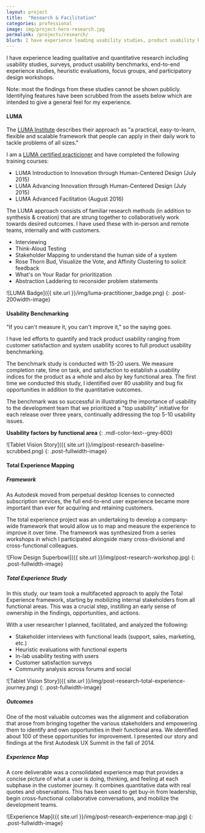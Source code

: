 ```yaml
---
layout: project
title:  "Research & Facilitation"
categories: professional
image: img/project-hero-research.jpg
permalink: /projects/research/
blurb: I have experience leading usability studies, product usability benchmarks, end-to-end experience studies, heuristic evaluations, focus groups, and participatory design workshops.
---
```

I have experience leading qualitative and quantitative research including usability studies, surveys, product usability benchmarks, end-to-end experience studies, heuristic evaluations, focus groups, and participatory design workshops.

Note: most the findings from these studies cannot be shown publicly. Identifying features have been scrubbed from the assets below which are intended to give a general feel for my experience. 

#### LUMA

The [LUMA Institute](https://www.luma-institute.com/) describes their approach as "a practical, easy-to-learn, flexible and scalable framework that people can apply in their daily work to tackle problems of all sizes." 

I am a [LUMA certified practicioner](https://cms.luma-institute.com/certificates/practitioner) and have completed the following training courses:

- LUMA Introduction to Innovation through Human-Centered Design (July 2015)
- LUMA Advancing Innovation through Human-Centered Design (July 2015)
- LUMA Advanced Facilitation (August 2016)

The LUMA approach consists of familiar research methods (in addition to synthesis & creation) that are strung together to collaboratively work towards desired outcomes. I have used these with in-person and remote teams, internally and with customers.

- Interviewing 
- Think-Aloud Testing
- Stakeholder Mapping to understand the human side of a system
- Rose Thorn Bud, Visualize the Vote, and Affinity Clustering to solicit feedback
- What's on Your Radar for prioritization
- Abstraction Laddering to reconsider problem statements

![LUMA Badge]({{ site.url }}/img/luma-practitioner_badge.png)
{: .post-200width-image}

#### Usability Benchmarking

"If you can't measure it, you can't improve it," so the saying goes. 

I have led efforts to quantify and track product usability ranging from customer satisfaction and system usability scores to full product usability benchmarking. 

The benchmark study is conducted with 15-20 users. We measure completion rate, time on task, and satisfaction to establish a usability indices for the product as a whole and also by key functional area. The first time we conducted this study, I identified over 80 usability and bug fix opportunities in addition to the quantitative outcomes. 

The benchmark was so successful in illustrating the importance of usability to the development team that we prioritized a "top usability" initiative for each release over three years, continually addressing the top 5-10 usability issues.

**Usability factors by functional area** 
{: .mdl-color-text--grey-600}

![Tablet Vision Story]({{ site.url }}/img/post-research-baseline-scrubbed.png)
{: .post-fullwidth-image}

#### Total Experience Mapping

##### Framework

As Autodesk moved from perpetual desktop licenses to connected subscription services, the full end-to-end user experience became more important than ever for acquiring and retaining customers.

The total experience project was an undertaking to develop a company-wide framework that would allow us to map and measure the experience to improve it over time. The framework was synthesized from a series workshops in which I participated alongside many cross-divisional and cross-functional colleagues. 

![Flow Design Superbowl]({{ site.url }}/img/post-research-workshop.jpg)
{: .post-fullwidth-image}

##### Total Experience Study

In this study, our team took a multifaceted approach to apply the Total Experience framework, starting by mobilizing internal stakeholders from all functional areas. This was a crucial step, instilling an early sense of ownership in the findings, opportunities, and actions. 

With a user researcher I planned, facilitated, and analyzed the following:

- Stakeholder interviews with functional leads (support, sales, marketing, etc.)
- Heuristic evaluations with functional experts
- In-lab usability testing with users
- Customer satisfaction surveys
- Community analysis across forums and social

![Tablet Vision Story]({{ site.url }}/img/post-research-total-experience-journey.png)
{: .post-fullwidth-image}

##### Outcomes

One of the most valuable outcomes was the alignment and collaboration that arose from bringing together the various stakeholders and empowering them to identify and own opportunities in their functional area. We identified about 100 of these opportunities for improvement. I presented our story and findings at the first Autodesk UX Summit in the fall of 2014.

##### Experience Map

A core deliverable was a consolidated experience map that provides a concise picture of what a user is doing, thinking, and feeling at each subphase in the customer journey. It combines quantitative data with real quotes and observations. This has been used to get buy-in from leadership, begin cross-functional collaborative conversations, and mobilize the development teams. 

![Experience Map]({{ site.url }}/img/post-research-experience-map.jpg)
{: .post-fullwidth-image}
